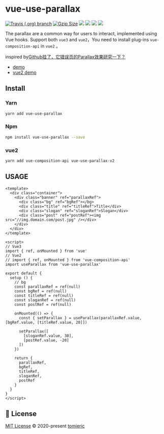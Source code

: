 # vue-use-parallax

<a href="https://travis-ci.org/tomieric/vue-use-parallax"><img alt="Travis (.org) branch" src="https://img.shields.io/travis/tomieric/vue-use-parallax/master.svg?logoColor=%23666666&style=flat-square"></a>
<a href="https://unpkg.com/vue-use-parallax/dist/vue-use-parallax.esm-browser.js"><img src="https://img.badgesize.io/https://unpkg.com/vue-use-parallax/dist/vue-use-parallax.esm-browser.js?compression=gzip&style=flat-square" alt="Gzip Size" /></a>
<a href="https://www.npmjs.com/package/vue-use-parallax"><img src="https://img.shields.io/npm/v/vue-use-parallax.svg?colorB=brightgreen&style=flat-square"></a>
<a href="https://github.com/tomieric/vue-use-parallax/tree/master/tests/unit"><img src="https://img.shields.io/badge/tested_with-jest-99424f.svg?style=flat-square"></a>
<a href="http://hits.dwyl.io/tomieric/vue-use-parallax" alt="hit count"><img src="http://hits.dwyl.io/tomieric/vue-use-parallax.svg" /></a>
<a href="http://hits.dwyl.io/tomieric/vue-use-parallax" alt="downloads"><img src="https://img.shields.io/npm/tomieric/vue-use-parallax.svg?style=flat-square" /></a>

The parallax are a common way for users to interact, implemented using Vue hooks. Support both `vue3` and `vue2`，You need to install plug-ins `vue-composition-api` in `vue2` 。

inspired by[Github挂了，它错误页的Parallax效果研究一下？](https://www.bilibili.com/video/BV1Lf4y1R779)

* [demo](https://tomieric.github.io/vue-use-parallax/)
* [vue2 demo](https://tomieric.github.io/vue-use-parallax/vue2-demo/)

## Install

### Yarn

```bash
yarn add vue-use-parallax
```

### Npm

```bash
npm install vue-use-parallax --save
```

### vue2

```bash
yarn add vue-composition-api vue-use-parallax-v2
```

## USAGE

```vue
<template>
  <div class="container">
    <div class="banner" ref="parallaxRef">
      <div class="bg" ref="bgRef"></bg>
      <div class="title" ref="titleRef">Title</div>
      <div class="slogan" ref="sloganRef">Slogan</div>
      <div class="post" ref="postRef"><img src="//img.domain.com/post.jpg" /></div>
    </div>
  </div>
</template>

<script>
// Vue3
import { ref, onMounted } from 'vue'
// Vue2
// import { ref, onMounted } from 'vue-composition-api'
import useParallax from 'vue-use-parallax'

export default {
  setup () {
    // bg
    const parallaxRef = ref(null)
    const bgRef = ref(null)
    const titleRef = ref(null)
    const sloganRef = ref(null)
    const postRef = ref(null)

    onMounted(() => {
      const { setParallax } = useParallax(parallaxRef.value, [bgRef.value, [titleRef.value, 20]])

      setParallax([
        [sloganRef.value, 30],
        [postRef.value, -20]
      ])
    })

    return {
      parallaxRef,
      bgRef,
      titleRef,
      sloganRef,
      postRef
    }
  }
}
</script>
```

## 📄 License

[MIT License](https://github.com/tomieric/vue-use-parallax/blob/master/LICENSE) © 2020-present [tomieric](https://github.com/tomieric)